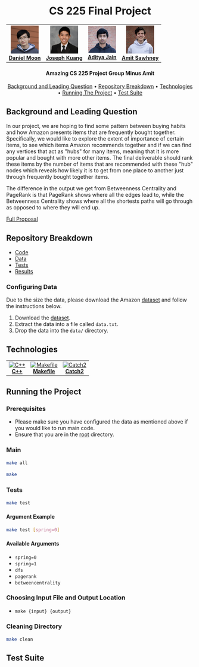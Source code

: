 <h1 align="center">
  CS 225 Final Project
  </br>
</h1>

<table align="center">
  <tr>
    <td align="center"><a href="https://www.linkedin.com/in/daniel-moon1/"><img src="./photos/daniel-moon.jpg" width="75px;" alt="Daniel Moon"/><br /><b>Daniel Moon</b></a><br /></td>
    <td align="center"><a href="https://www.linkedin.com/in/joseph-kuang-6bb55b1ba/"><img src="./photos/joseph-kuang.jpg" width="75px;" height="75px;" alt="Joseph Kuang"/><br /><b>Joseph Kuang</b></a><br /></td>
    <td align="center"><a href="https://github.com/ajain1921"><img src="./photos/aditya-jain.jpg" width="75px;" alt="Aditya Jain"/><br /><b>Aditya Jain</b></a><br /></td>
    <td align="center"><a href="https://www.linkedin.com/in/amit-m-sawhney/"><img src="./photos/amit-sawhney.jpg" width="75px;" height="75px;" alt="Amit Sawhney"/><br /><b>Amit Sawhney</b></a><br /></td>
    </tr>
</table>

<h4 align="center">Amazing CS 225 Project Group Minus Amit</h4>

<p align="center">
  <a href="#background-and-leading-question">Background and Leading Question</a> •
  <a href="#repository-breakdown">Repository Breakdown</a> •
  <a href="#technologies">Technologies</a> •
  <a href="#running-the-project">Running The Project</a> •
  <a href="#test-suite">Test Suite</a>
</p>

## Background and Leading Question

In our project, we are hoping to find some pattern between buying habits and how Amazon presents items that are frequently bought together. Specifically, we would like to explore the extent of importance of certain items, to see which items Amazon recommends together and if we can find any vertices that act as "hubs" for many items, meaning that it is more popular and bought with more other items. The final deliverable should rank these items by the number of items that are recommended with these "hub" nodes which reveals how likely it is to get from one place to another just through frequently bought together items.

The difference in the output we get from Betweenness Centrality and PageRank is that PageRank shows where all the edges lead to, while the Betweenness Centrality shows where all the shortests paths will go through as opposed to where they will end up.

[Full Proposal](https://github-dev.cs.illinois.edu/cs225-fa21/dm32-sawhney4-adityaj5-jjkuang2/blob/main/teamdocs/final_project_proposal.md)

## Repository Breakdown

- [Code](https://github-dev.cs.illinois.edu/cs225-fa21/dm32-sawhney4-adityaj5-jjkuang2/tree/main/src)
- [Data](https://github-dev.cs.illinois.edu/cs225-fa21/dm32-sawhney4-adityaj5-jjkuang2/tree/main/data)
- [Tests](https://github-dev.cs.illinois.edu/cs225-fa21/dm32-sawhney4-adityaj5-jjkuang2/tree/main/tests)
- [Results](https://github-dev.cs.illinois.edu/cs225-fa21/dm32-sawhney4-adityaj5-jjkuang2/tree/main/results)

### Configuring Data

Due to the size the data, please download the Amazon [dataset](http://snap.stanford.edu/data/amazon0302.html) and follow the instructions below.

1. Download the [dataset](http://snap.stanford.edu/data/amazon0302.html).
2. Extract the data into a file called `data.txt`. 
3. Drop the data into the `data/` directory.  

## Technologies

<table align="center">
  <tr>
    <td align="center"><a href="https://en.cppreference.com/w/"><img src="https://upload.wikimedia.org/wikipedia/commons/thumb/1/18/ISO_C%2B%2B_Logo.svg/1822px-ISO_C%2B%2B_Logo.svg.png" width="75px;" alt="C++"/><br /><b>C++</b></a></td>
    <td align="center"><a href="https://www.gnu.org/software/make/manual/make.html"><img src="https://www.iconattitude.com/icons/open_icon_library/crystal-style/png/256/text-x-makefile.png" width="75px;" height="85px;" alt="Makefile"/><br /><b>Makefile</b></a></td>
    <td align="center"><a href="https://github.com/catchorg/Catch2"><img src="https://raw.githubusercontent.com/catchorg/Catch2/devel/data/artwork/catch2-logo-small.png?sanitize=false" width="150px;" height="85px" alt="Catch2"/><br /><b>Catch2</b></a></td>
    </tr>
</table>

## Running the Project

### Prerequisites

- Please make sure you have configured the data as mentioned above if you would like to run main code.
- Ensure that you are in the [root](https://github-dev.cs.illinois.edu/cs225-fa21/dm32-sawhney4-adityaj5-jjkuang2) directory. 

### Main 

```bash
make all
```

```bash
make
```

### Tests

```bash
make test
```
#### Argument Example
```bash
make test [spring=0]
```
#### Available Arguments
- `spring=0`
- `spring=1`
- `dfs`
- `pagerank`
- `betweencentrality`

### Choosing Input File and Output Location
- `make {input} {output}`

### Cleaning Directory

```bash
make clean
```

## Test Suite
